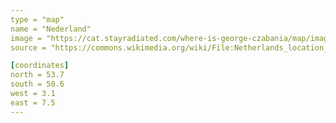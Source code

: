 ```yaml
---
type = "map"
name = "Nederland"
image = "https://cat.stayradiated.com/where-is-george-czabania/map/image/nederland.svg"
source = "https://commons.wikimedia.org/wiki/File:Netherlands_location_map.svg"

[coordinates]
north = 53.7
south = 50.6
west = 3.1
east = 7.5
---
```

